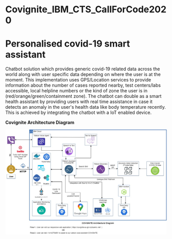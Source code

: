 # Covignite_IBM_CTS_CallForCode2020
# Personalised covid-19 smart assistant

Chatbot solution which provides generic covid-19 related data across the world along with user specific data depending on where the user is at the moment. This implementation uses GPS/Location services to provide information about the number of cases reported nearby, test centers/labs accessible, local helpline numbers or the kind of zone the user is in (red/orange/green/containment zone). The chatbot can double as a smart health assistant by providing users with real time assistance in case it detects an anomaly in the user's health data like body temperature recently. This is achieved by integrating the chatbot with a IoT enabled device.

**Covignite Architecture Diagram**

![Image of Architecture Diagram](https://raw.githubusercontent.com/CloudKnightsADM/Covignite_IBM_CTS_CallForCode2020/master/IBM%20Resources/IBM%20Resource%20Snapshots/Covignite_Architectural_Diagram.jpg)
